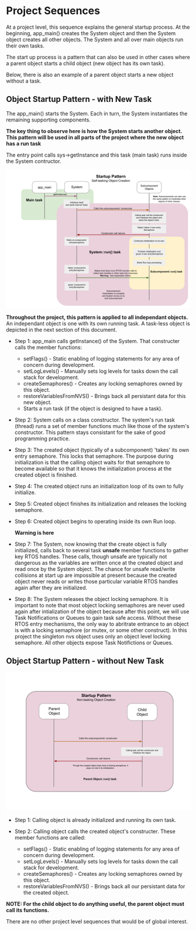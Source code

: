 # Project Sequences
At a project level, this sequence explains the general startup process.  At the beginning, app_main() creates the System object and then the System object creates all other objects.  The System and all over main objects run their own tasks.  

The start up process is a pattern that can also be used in other cases where a parent object starts a child object (new object has its own task).

Below, there is also an example of a parent object starts a new object without a task.

## Object Startup Pattern - with New Task
The app_main() starts the System.  Each in turn, the System instantiates the remaining supporting components.

**The key thing to observe here is how the System starts another object.  This pattern will be used in all parts of the project where the new object has a run task**

The entry point calls sys->getInstance and this task (main task) runs inside the System contructor.

![tasking_object_creatation](./drawings/project_sequence_startup_self_tasking.svg)

**Throughout the project, this pattern is applied to all independant objects.**  An independant object is one with its own running task.  A task-less object is depicted in the next section of this document.

* Step 1: app_main calls getInstance() of the System.  That constructer calls the member functions:
  * setFlags() - Static enabling of logging statements for any area of concern during development.
  * setLogLevels() - Manually sets log levels for tasks down the call stack for development.
  * createSemaphores() - Creates any locking semaphores owned by this object.
  * restoreVariablesFromNVS() - Brings back all persistant data for this new object.
  * Starts a run task (if the object is designed to have a task).

* Step 2: System calls on a class constructor.  The system's run task (thread) runs a set of member functions much like those of the system's constructor.  This pattern stays consistant for the sake of good programming practice.

* Step 3: The created object (typically of a subcomponent) 'takes' its own entry semaphore.  This locks that semaphore.  The purpose during initialization is that the calling object waits for that semaphore to become available so that it knows the initialization process at the created object is finished.

* Step 4: The created object runs an initialization loop of its own to fully initialize.

* Step 5: Created object finishes its initialization and releases the locking semaphore.

* Step 6: Created object begins to operating inside its own Run loop.

    **Warning is here**  
* Step 7: The System, now knowing that the create object is fully initialized, calls back to several task **unsafe** member functions to gather key RTOS handles.  These calls, though unsafe are typically not dangerous as the variables are written once at the created object and read once by the System object.  The chance for unsafe read/write collisions at start up are impossible at present because the created object never reads or writes those particular variable RTOS handles again after they are initialized.

* Step 8: The System releases the object locking semaphore.  It is important to note that most object locking semaphores are never used again after intialization of the object because after this point, we will use Task Notifications or Queues to gain task safe access.  Without these RTOS entry mechanisms, the only way to abritrate entrance to an object is with a locking semaphore (or mutex, or some other construct).   In this project the singleton nvs object uses only an object level locking semaphore.  All other objects expose Task Notifictions or Queues.

## Object Startup Pattern - without New Task
![non_tasking_object_creation](./drawings/project_sequence_startup_non_tasking.svg)
* Step 1: Calling object is already initialized and running its own task.

* Step 2: Calling object calls the created object's constructer.  These member functions are called:
  * setFlags() - Static enabling of logging statements for any area of concern during development.
  * setLogLevels() - Manually sets log levels for tasks down the call stack for development.
  * createSemaphores() - Creates any locking semaphores owned by this object.
  * restoreVariablesFromNVS() - Brings back all our persistant data for the created object.

**NOTE: For the child object to do anything useful, the parent object must call its functions.**  

There are no other project level sequences that would be of global interest.